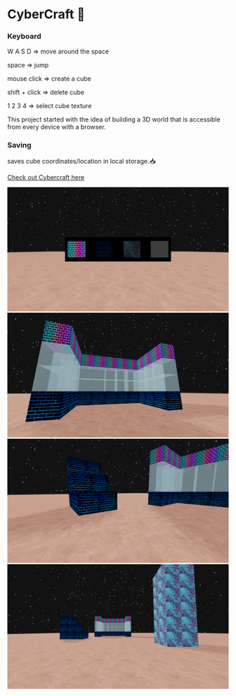 # CyberCraft 🤖

### Keyboard

W A S D => move around the space

space => jump

mouse click => create a cube

shift + click => delete cube

1 2 3 4 => select cube texture

This project started with the idea of building a 3D world that is accessible from every device with a browser.

### Saving

saves cube coordinates/location in local storage.📥

[Check out Cybercraft here](https://cybercraft.netlify.app/)

![gameplay](https://github.com/Leon-A1/Cybercraft/blob/main/src/images/gameplay.png)
![gameplay2](https://github.com/Leon-A1/Cybercraft/blob/main/src/images/gameplay2.png)
![gameplay3](https://github.com/Leon-A1/Cybercraft/blob/main/src/images/gameplay3.png)
![gameplay4](https://github.com/Leon-A1/Cybercraft/blob/main/src/images/gameplay4.png)


